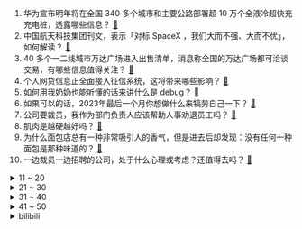 1. 华为宣布明年将在全国 340 多个城市和主要公路部署超 10 万个全液冷超快充充电桩，透露哪些信息？ [:link:](https://www.zhihu.com/question/633878463)
2. 中国航天科技集团刊文，表示「对标 SpaceX ，我们大而不强、大而不优」，如何解读？ [:link:](https://www.zhihu.com/question/633695237)
3. 40 多个一二线城市万达广场进入出售清单，消息称全国的万达广场都可洽谈交易，有哪些信息值得关注？ [:link:](https://www.zhihu.com/question/633924828)
4. 个人网贷信息正全面接入征信系统，这将带来哪些影响？ [:link:](https://www.zhihu.com/question/633873922)
5. 如何用我奶奶也能听懂的话来讲什么是 debug？ [:link:](https://www.zhihu.com/question/631416577)
6. 如果可以的话，2023年最后一个月你想做什么来犒劳自己一下？ [:link:](https://www.zhihu.com/question/634015672)
7. 公司要裁员，我作为部门负责人应该帮助人事劝退员工吗？ [:link:](https://www.zhihu.com/question/633665172)
8. 肌肉是越硬越好吗？ [:link:](https://www.zhihu.com/question/633686899)
9. 为什么面包店总有一种非常吸引人的香气，但是进去后却发现：没有任何一种面包是那种味道的？ [:link:](https://www.zhihu.com/question/50090053)
10. 一边裁员一边招聘的公司，处于什么心理或考虑？还值得去吗？ [:link:](https://www.zhihu.com/question/632472623)
<details>
<summary>11 ~ 20</summary>

11. 网传广东阳江阳春市八甲中学一学生被三名学生打成植物人，教育局回应正在处理，事件后续进展如何？ [:link:](https://www.zhihu.com/question/633576621)
12. 小杨哥徒弟「红绿灯的黄」复播，开播 3 分钟直播间被封，如何看待此事？ [:link:](https://www.zhihu.com/question/633738169)
13. 世界上有完全不含有水分子（H₂O） 而且人喝了无害的饮料吗？ [:link:](https://www.zhihu.com/question/633186948)
14. 中央政治局会议指出「明年要继续实施积极的财政政策和稳健的货币政策」，释放哪些信号？ [:link:](https://www.zhihu.com/question/633916765)
15. 为何不取消35岁以上限制报考公务员？ [:link:](https://www.zhihu.com/question/633243194)
16. 中文作为可能世界上唯一具有相对广泛影响力的分析语，是否真的提供了其他语言无法提供的一种独特的思考逻辑？ [:link:](https://www.zhihu.com/question/633488985)
17. 为什么《英雄联盟》职业选手可以不会玩某个英雄？ [:link:](https://www.zhihu.com/question/630318764)
18. 五月天巴黎演唱会被指「真唱气息不稳」，如何从专业角度解读？与此前演唱会是否有不同？ [:link:](https://www.zhihu.com/question/633863052)
19. 委内瑞拉准备并入争议领土之际，美国和圭亚那举行联合空中演习，透露了哪些信息？ [:link:](https://www.zhihu.com/question/633922321)
20. 2023年互联网大厂多数取消了薪水普涨，2024年职人的流动性会否更强？ [:link:](https://www.zhihu.com/question/631330205)
</details>
<details>
<summary>21 ~ 30</summary>

21. 两个实打实干活的同事离职了，老板连谈都没谈，一句挽留都没有，你怎么看？ [:link:](https://www.zhihu.com/question/415313450)
22. JDG官宣中单选手yagao回归队伍，如何评价这一转会操作？ [:link:](https://www.zhihu.com/question/633904809)
23. 《一念关山》第 19-22 集拍得如何？有哪些值得关注的剧情点？ [:link:](https://www.zhihu.com/question/633779502)
24. 美学者呼吁赖清德若胜选应冻结「台独党纲」，媒体称「一定程度反映美方态度」，如何看待该呼吁？有哪些深意？ [:link:](https://www.zhihu.com/question/633381197)
25. 辽宁一锁匠协助警方开锁被炸身亡，其妻两次申请国家赔偿被驳，另一遇难民警追记一等功，如何从法律角度解读？ [:link:](https://www.zhihu.com/question/633883450)
26. 如何评价游戏行业 2023 年的发展？ [:link:](https://www.zhihu.com/question/633379332)
27. 如何评价综艺《快乐老友记》第六期？ [:link:](https://www.zhihu.com/question/633873417)
28. 游戏史上有什么令人遗憾的半成品游戏吗？ [:link:](https://www.zhihu.com/question/65103231)
29. 如何评价《查理和巧克力工厂》前传电影《旺卡》？ [:link:](https://www.zhihu.com/question/633756712)
30. 如何评价《新闻女王》大结局？你满意吗？ [:link:](https://www.zhihu.com/question/633944513)
</details>
<details>
<summary>31 ~ 40</summary>

31. 谷歌大模型 Gemini 发布一天引质疑，公司承认 6 分钟视频经剪辑处理，非实时画面，具体情况如何？ [:link:](https://www.zhihu.com/question/633926510)
32. TES 官宣上单选手 369 回归队伍，如何评价这一转会操作？ [:link:](https://www.zhihu.com/question/633897101)
33. 如何看待问界 M9 底盘实测曝光？ [:link:](https://www.zhihu.com/question/633881977)
34. 外媒曝光照片称「以军拘留虐待加沙平民」，透露了哪些信息？加沙局势将如何发展？ [:link:](https://www.zhihu.com/question/633879951)
35. 再过2年，当00后也过了25岁，他们会怀念什么？ [:link:](https://www.zhihu.com/question/633781993)
36. 2023年公司招聘有哪些变化？未来求职者谈offer时需要注意什么？ [:link:](https://www.zhihu.com/question/631330230)
37. “双刃剑”武器本身并不会容易伤到使用者，为什么要用“双刃剑”来说事物的两面性？ [:link:](https://www.zhihu.com/question/632473510)
38. 2023你有没有走出舒适区，完成一件你未曾想过的事？ [:link:](https://www.zhihu.com/question/633909768)
39. NBA季中锦标赛冠军的含金量如何？ [:link:](https://www.zhihu.com/question/633752099)
40. 西安警方通报「辅警威胁查网友个人信息」：其无权获取公民个人信息，已解除劳动合同，如何从法律角度解读？ [:link:](https://www.zhihu.com/question/633922503)
</details>
<details>
<summary>41 ~ 50</summary>

41. 福建省消委会检测 59 款现售咖啡，均发现低含量 2A 类致癌物，样品涉瑞幸、星巴克，如何看待此事? [:link:](https://www.zhihu.com/question/633873024)
42. 现今的电子游戏是不是被电影化叙事带偏了？ [:link:](https://www.zhihu.com/question/633731718)
43. 国货频频出圈掀起热销浪潮，为什么能兴起国货潮？企业如何抓住机遇实现可持续发展？ [:link:](https://www.zhihu.com/question/633873550)
44. 如何评价《原神》4.3版本「蔷薇与铳枪」前瞻特别节目？ [:link:](https://www.zhihu.com/question/633958040)
45. 碳酸锂期货涨停，期权 12 月 7 日暴涨 410 倍，发生了什么？电池价格要反转了吗？ [:link:](https://www.zhihu.com/question/633735386)
46. 印度央行将印度 2024 财年 GDP 增速预测从 6.5% 上调至 7%，透露哪些信息？ [:link:](https://www.zhihu.com/question/633897827)
47. 2023 年你是否掌握了一项新的运动技能，有哪些瞬间值得回忆？ [:link:](https://www.zhihu.com/question/633293001)
48. 鹰角作为游戏公司为什么要以独立游戏为目标？ [:link:](https://www.zhihu.com/question/629190393)
49. 如何看待《赛博朋克：2077》获得 TGA2023 年最佳持续运营游戏? [:link:](https://www.zhihu.com/question/633879373)
50. 为什么山东的地名都那么好听？ [:link:](https://www.zhihu.com/question/50460784)
</details><details>
<summary>bilibili</summary>

</details>